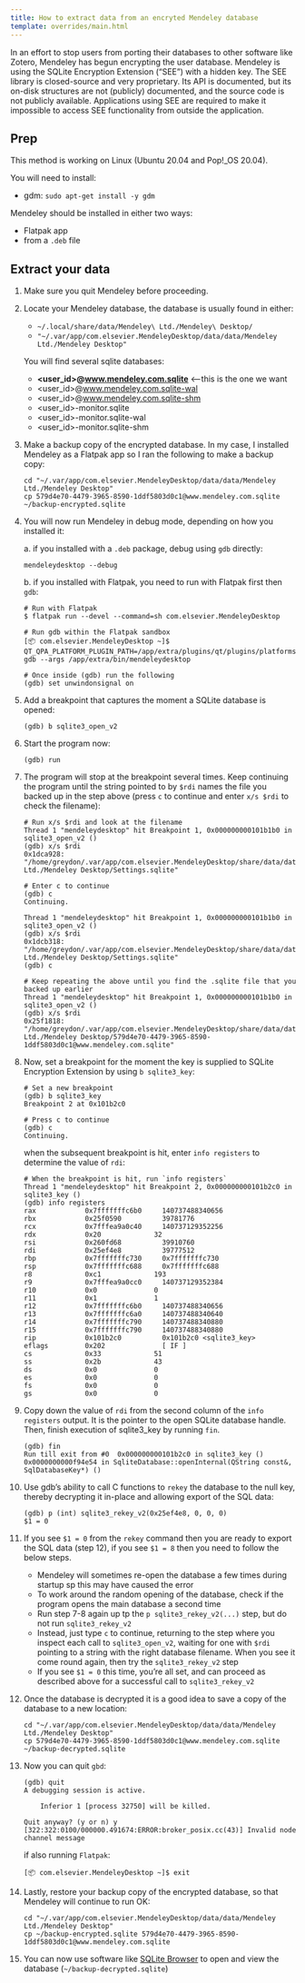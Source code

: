 ```yaml
---
title: How to extract data from an encryted Mendeley database
template: overrides/main.html
---
```


In an effort to stop users from porting their databases to other software like Zotero, Mendeley has begun encrypting the user database. Mendeley is using the SQLite Encryption Extension (“SEE”) with a hidden key. The SEE library is closed-source and very proprietary. Its API is documented, but its on-disk structures are not (publicly) documented, and the source code is not publicly available. Applications using SEE are required to make it impossible to access SEE functionality from outside the application.

## Prep

This method is working on Linux (Ubuntu 20.04 and Pop!_OS 20.04).

You will need to install:

* gdm: `sudo apt-get install -y gdm`

Mendeley should be installed in either two ways:

* Flatpak app
* from a `.deb` file

## Extract your data

1. Make sure you quit Mendeley before proceeding.
2. Locate your Mendeley database, the database is usually found in either:

    * `~/.local/share/data/Mendeley\ Ltd./Mendeley\ Desktop/`
    * `"~/.var/app/com.elsevier.MendeleyDesktop/data/data/Mendeley Ltd./Mendeley Desktop"`

    You will find several sqlite databases:

    * **<user_id>@www.mendeley.com.sqlite** <--this is the one we want
    * <user_id>@www.mendeley.com.sqlite-wal
    * <user_id>@www.mendeley.com.sqlite-shm
    * <user_id>-monitor.sqlite
    * <user_id>-monitor.sqlite-wal
    * <user_id>-monitor.sqlite-shm

3. Make a backup copy of the encrypted database. In my case, I installed Mendeley as a Flatpak app so I ran the following to make a backup copy:

    ```console
    cd "~/.var/app/com.elsevier.MendeleyDesktop/data/data/Mendeley Ltd./Mendeley Desktop"
    cp 579d4e70-4479-3965-8590-1ddf5803d0c1@www.mendeley.com.sqlite ~/backup-encrypted.sqlite
    ```

4. You will now run Mendeley in debug mode, depending on how you installed it:
    
    a. if you installed with a `.deb` package, debug using `gdb` directly:

    ```console
    mendeleydesktop --debug
    ```

    b. if you installed with Flatpak, you need to run with Flatpak first then `gdb`:

    ```console
    # Run with Flatpak
    $ flatpak run --devel --command=sh com.elsevier.MendeleyDesktop

    # Run gdb within the Flatpak sandbox
    [📦 com.elsevier.MendeleyDesktop ~]$ QT_QPA_PLATFORM_PLUGIN_PATH=/app/extra/plugins/qt/plugins/platforms/ gdb --args /app/extra/bin/mendeleydesktop

    # Once inside (gdb) run the following
    (gdb) set unwindonsignal on
    ```

5. Add a breakpoint that captures the moment a SQLite database is opened:

    ```console
    (gdb) b sqlite3_open_v2
    ```

6. Start the program now:

    ```console
    (gdb) run
    ```

7. The program will stop at the breakpoint several times. Keep continuing the program until the string pointed to by `$rdi` names the file you backed up in the step above (press `c` to continue and enter `x/s $rdi` to check the filename):

    ```console
    # Run x/s $rdi and look at the filename
    Thread 1 "mendeleydesktop" hit Breakpoint 1, 0x000000000101b1b0 in sqlite3_open_v2 ()
    (gdb) x/s $rdi
    0x1dca928:	"/home/greydon/.var/app/com.elsevier.MendeleyDesktop/share/data/data/Mendeley Ltd./Mendeley Desktop/Settings.sqlite"

    # Enter c to continue
    (gdb) c
    Continuing.

    Thread 1 "mendeleydesktop" hit Breakpoint 1, 0x000000000101b1b0 in sqlite3_open_v2 ()
    (gdb) x/s $rdi
    0x1dcb318:	"/home/greydon/.var/app/com.elsevier.MendeleyDesktop/share/data/data/Mendeley Ltd./Mendeley Desktop/Settings.sqlite"
    (gdb) c

    # Keep repeating the above until you find the .sqlite file that you backed up earlier
    Thread 1 "mendeleydesktop" hit Breakpoint 1, 0x000000000101b1b0 in sqlite3_open_v2 ()
    (gdb) x/s $rdi
    0x25f1818:	"/home/greydon/.var/app/com.elsevier.MendeleyDesktop/share/data/data/Mendeley Ltd./Mendeley Desktop/579d4e70-4479-3965-8590-1ddf5803d0c1@www.mendeley.com.sqlite"
    ```

8. Now, set a breakpoint for the moment the key is supplied to SQLite Encryption Extension by using `b sqlite3_key`:

    ```console
    # Set a new breakpoint
    (gdb) b sqlite3_key
    Breakpoint 2 at 0x101b2c0

    # Press c to continue
    (gdb) c
    Continuing.
    ```

    when the subsequent breakpoint is hit, enter `info registers` to determine the value of `rdi`:

    ```console
    # When the breakpoint is hit, run `info registers`
    Thread 1 "mendeleydesktop" hit Breakpoint 2, 0x000000000101b2c0 in sqlite3_key ()
    (gdb) info registers 
    rax            0x7fffffffc6b0	  140737488340656
    rbx            0x25f0590	      39781776
    rcx            0x7fffea9a0c40	  140737129352256
    rdx            0x20	            32
    rsi            0x260fd68	      39910760
    rdi            0x25ef4e8	      39777512
    rbp            0x7fffffffc730	  0x7fffffffc730
    rsp            0x7fffffffc688	  0x7fffffffc688
    r8             0xc1	            193
    r9             0x7fffea9a0cc0	  140737129352384
    r10            0x0	            0
    r11            0x1	            1
    r12            0x7fffffffc6b0	  140737488340656
    r13            0x7fffffffc6a0	  140737488340640
    r14            0x7fffffffc790	  140737488340880
    r15            0x7fffffffc790	  140737488340880
    rip            0x101b2c0	      0x101b2c0 <sqlite3_key>
    eflags         0x202	          [ IF ]
    cs             0x33	            51
    ss             0x2b	            43
    ds             0x0	            0
    es             0x0	            0
    fs             0x0	            0
    gs             0x0	            0
    ```

9. Copy down the value of `rdi` from the second column of the `info registers` output. It is the pointer to the open SQLite database handle. Then, finish execution of sqlite3_key by running `fin`.

    ```console
    (gdb) fin
    Run till exit from #0  0x000000000101b2c0 in sqlite3_key ()
    0x0000000000f94e54 in SqliteDatabase::openInternal(QString const&, SqlDatabaseKey*) ()
    ```

10. Use gdb’s ability to call C functions to `rekey` the database to the null key, thereby decrypting it in-place and allowing export of the SQL data:

    ```console
    (gdb) p (int) sqlite3_rekey_v2(0x25ef4e8, 0, 0, 0)
    $1 = 0
    ```

11. If you see `$1 = 0` from the `rekey` command then you are ready to export the SQL data (step 12), if you see `$1 = 8` then you need to follow the below steps.
    * Mendeley will sometimes re-open the database a few times during startup sp this may  have caused the error
    * To work around the random opening of the database, check if the program opens the main database a second time 
    * Run step 7-8 again up tp the `p sqlite3_rekey_v2(...)` step, but do not run `sqlite3_rekey_v2`
    * Instead, just type `c` to continue, returning to the step where you inspect each call to `sqlite3_open_v2`, waiting for one with `$rdi` pointing to a string with the right database filename. When you see it come round again, then try the `sqlite3_rekey_v2` step
    * If you see `$1 = 0` this time, you’re all set, and can proceed as described above for a successful call to `sqlite3_rekey_v2`

12. Once the database is decrypted it is a good idea to save a copy of the database to a new location:

    ```console
    cd "~/.var/app/com.elsevier.MendeleyDesktop/data/data/Mendeley Ltd./Mendeley Desktop"
    cp 579d4e70-4479-3965-8590-1ddf5803d0c1@www.mendeley.com.sqlite ~/backup-decrypted.sqlite
    ```

13. Now you can quit `gbd`:

    ```console
    (gdb) quit
    A debugging session is active.

        Inferior 1 [process 32750] will be killed.

    Quit anyway? (y or n) y
    [322:322:0100/000000.491674:ERROR:broker_posix.cc(43)] Invalid node channel message
    ```

    if also running `Flatpak`:

    ```console
    [📦 com.elsevier.MendeleyDesktop ~]$ exit
    ```

14. Lastly, restore your backup copy of the encrypted database, so that Mendeley will continue to run OK:

    ```console
    cd "~/.var/app/com.elsevier.MendeleyDesktop/data/data/Mendeley Ltd./Mendeley Desktop"
    cp ~/backup-encrypted.sqlite 579d4e70-4479-3965-8590-1ddf5803d0c1@www.mendeley.com.sqlite
    ```

15. You can now use software like [SQLite Browser](https://sqlitebrowser.org/) to open and view the database (`~/backup-decrypted.sqlite`)



